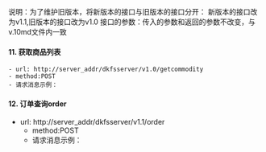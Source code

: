 说明：为了维护旧版本，将新版本的接口与旧版本的接口分开：
新版本的接口改为v1.1,旧版本的接口改为v1.0
接口的参数：传入的参数和返回的参数不改变，与v.10md文件内一致
#### 11. 获取商品列表 ####

	- url: http://server_addr/dkfsserver/v1.0/getcommodity
	- method:POST
	- 请求消息示例：

#### 12. 订单查询order ####

- url: http://server_addr/dkfsserver/v1.1/order
	- method:POST
	- 请求消息示例：